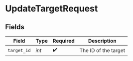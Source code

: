 # UpdateTargetRequest


## Fields

| Field                | Type                 | Required             | Description          |
| -------------------- | -------------------- | -------------------- | -------------------- |
| `target_id`          | *int*                | :heavy_check_mark:   | The ID of the target |